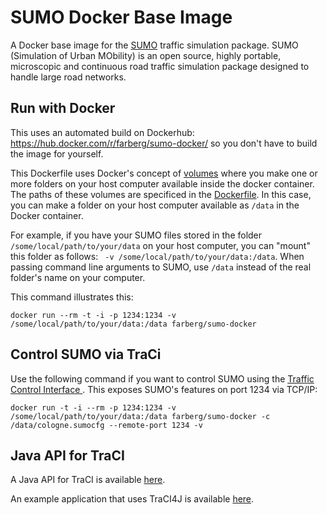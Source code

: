 SUMO Docker Base Image
======================

A Docker base image for the [SUMO](http://sumo.dlr.de/wiki/Main_Page) traffic simulation package. SUMO (Simulation of Urban MObility) is an open source, highly portable, microscopic and continuous road traffic simulation package designed to handle large road networks.

Run with Docker
-------------
This uses an automated build on Dockerhub: https://hub.docker.com/r/farberg/sumo-docker/ so you don't have to build the image for yourself.

This Dockerfile uses Docker's concept of [volumes](https://docs.docker.com/v1.10/engine/userguide/containers/dockervolumes/) where you make one or more folders on your host computer available inside the docker container. The paths of these volumes are specificed in the [Dockerfile](Dockerfile). In this case, you can make a folder on your host computer available as ```/data``` in the Docker container. 

For example, if you have your SUMO files stored in the folder ```/some/local/path/to/your/data``` on your host computer, you can "mount" this folder as follows: ``` -v /some/local/path/to/your/data:/data```. When passing command line arguments to SUMO, use ```/data``` instead of the real folder's name on your computer.

This command illustrates this:
```
docker run --rm -t -i -p 1234:1234 -v /some/local/path/to/your/data:/data farberg/sumo-docker
```

Control SUMO via TraCi
-------------

Use the following command if you want to control SUMO using the [Traffic Control Interface ](TraCI). This exposes SUMO's features on port 1234 via TCP/IP:
```
docker run -t -i --rm -p 1234:1234 -v /some/local/path/to/your/data:/data farberg/sumo-docker -c /data/cologne.sumocfg --remote-port 1234 -v
```

Java API for TraCI
-------------

A Java API for TraCI is available [here](https://github.com/egueli/TraCI4J). 

An example application that uses TraCI4J is available [here](https://github.com/pfisterer/sumo-traci-demo).

